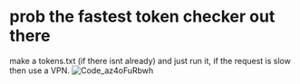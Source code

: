 # prob the fastest token checker out there

make a tokens.txt (if there isnt already) and just run it,
if the request is slow then use a VPN.
![Code_az4oFuRbwh](https://user-images.githubusercontent.com/63415260/172020114-2cfe23ec-937f-4ab3-96cb-f0b053a64f3f.gif)
